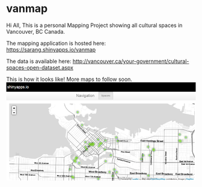 # vanmap
Hi All,
This is a personal Mapping Project showing all cultural spaces in Vancouver, BC Canada.

The mapping application is hosted here: <https://sarang.shinyapps.io/vanmap>

The data is available here: http://vancouver.ca/your-government/cultural-spaces-open-dataset.aspx

This is how it looks like! More maps to follow soon.
![img_vanmap](/img_map.png)  
